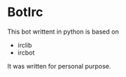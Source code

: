 BotIrc
======

This bot writtent in python is based on
* irclib
* ircbot

It was written for personal purpose.
